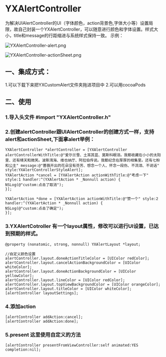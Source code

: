 # YXAlertController
为解决UIAlertController的UI（字体颜色，action背景色,字体大小等）设置局限，故自己封装一个YXAlertController，可以随意进行颜色和字体设置。样式大小，title和message的行距缩进与系统样式保持一致。
示例：

![YXAlertController-alert.png](http://upload-images.jianshu.io/upload_images/2962939-f7ca44b32210bdd6.png?imageMogr2/auto-orient/strip%7CimageView2/2/w/1240)

![YXAlertController-actionSheet.png](http://upload-images.jianshu.io/upload_images/2962939-971711396d0a3a1a.png?imageMogr2/auto-orient/strip%7CimageView2/2/w/1240)
## 一、集成方式：
1.可以下载下来把YXCustomAlert文件夹拖进项目中
2.可以用cocoaPods
## 二、使用
### 1.导入头文件 #import "YXAlertController.h"
### 2.创建alertController跟UIAlertController的创建方式一样，支持alert和actionSheet,下面拿alert举例：
	YXAlertController *alertController = [YXAlertController alertControllerWithTitle:@"爱尔兰雪、土耳其蓝、莫斯科眼泪。我都收藏在小小的太阳里、还有晴天和微笑。波斯湾海、维也纳厅、阿拉伯传说。我都纪念在厚厚的相集里。还有七粉和公主" message:@"蔷薇开出的花朵没有芬芳、想念一个人、怀念一段伤、不流泪、不说话" style:YXAlertControllerStyleAlert];
	YXAlertAction *cancel = [YXAlertAction actionWithTitle:@"考虑一下" style:1 handler:^(YXAlertAction * _Nonnull action) {
	NSLog(@"custom:点击了取消");
	}];

	YXAlertAction *done = [YXAlertAction actionWithTitle:@"赞一个" style:2 handler:^(YXAlertAction * _Nonnull action) {
	NSLog(@"custom:点击了确定");
	}];
### 3.YXAlertCotroller 有一个layout属性，修改可以进行UI设置，已达到预期的样式。
	@property (nonatomic, strong, nonnull) YXAlertLayout *layout;

	//自定义颜色设置
	alertController.layout.doneActionTitleColor = [UIColor redColor];
	alertController.layout.cancelActionBackgroundColor = [UIColor whiteColor];
	alertController.layout.doneActionBackgroundColor = [UIColor yellowColor];
	alertController.layout.lineColor = [UIColor redColor];
	alertController.layout.topViewBackgroundColor = [UIColor orangeColor];
	alertController.layout.titleColor = [UIColor whiteColor];
	[alertController layoutSettings];

### 4.添加action
	[alertController addAction:cancel];
	[alertController addAction:done];

### 5.present 这里使用自定义的方法
	[alertController presentFromViewController:self animated:YES completion:nil];



